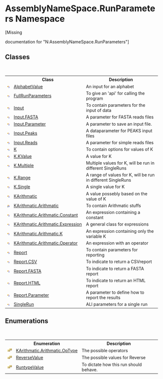 # AssemblyNameSpace.RunParameters Namespace
 

\[Missing <summary> documentation for "N:AssemblyNameSpace.RunParameters"\]


## Classes
&nbsp;<table><tr><th></th><th>Class</th><th>Description</th></tr><tr><td>![Public class](media/pubclass.gif "Public class")</td><td><a href="d64a68f0-10f9-51b8-3095-a70fdba07974">AlphabetValue</a></td><td>
An input for an alphabet</td></tr><tr><td>![Public class](media/pubclass.gif "Public class")</td><td><a href="f2583f92-6d48-57aa-74d4-e42cc4a80790">FullRunParameters</a></td><td>
To give an 'api' for calling the program</td></tr><tr><td>![Public class](media/pubclass.gif "Public class")</td><td><a href="b5c59736-a1b0-bbb7-be45-492750c610ba">Input</a></td><td>
To contain parameters for the input of data</td></tr><tr><td>![Public class](media/pubclass.gif "Public class")</td><td><a href="11feec1a-4e8f-5ea6-ad1e-53dac4166ddb">Input.FASTA</a></td><td>
A parameter for FASTA reads files</td></tr><tr><td>![Public class](media/pubclass.gif "Public class")</td><td><a href="91de3ff0-c85c-6992-0f2b-c9c98f4b904a">Input.Parameter</a></td><td>
A parameter to save an input file.</td></tr><tr><td>![Public class](media/pubclass.gif "Public class")</td><td><a href="8f8e2f07-97ad-7a32-13ce-2f7c5bb0e7c6">Input.Peaks</a></td><td>
A dataparameter for PEAKS input files</td></tr><tr><td>![Public class](media/pubclass.gif "Public class")</td><td><a href="e113cfbd-f42c-26b9-9077-521047551bcc">Input.Reads</a></td><td>
A parameter for simple reads files</td></tr><tr><td>![Public class](media/pubclass.gif "Public class")</td><td><a href="f7672a5a-eed9-113c-3fb7-761bad2b01af">K</a></td><td>
To contain options for values of K</td></tr><tr><td>![Public class](media/pubclass.gif "Public class")</td><td><a href="f41347d1-d86e-076b-113f-ad2f11fcedeb">K.KValue</a></td><td>
A value for K</td></tr><tr><td>![Public class](media/pubclass.gif "Public class")</td><td><a href="f3f7477e-347d-3abe-319a-61df25112b69">K.Multiple</a></td><td>
Multiple values for K, will be run in different SingleRuns</td></tr><tr><td>![Public class](media/pubclass.gif "Public class")</td><td><a href="b537e92a-07fb-1b21-a188-4554daa73810">K.Range</a></td><td>
A range of values for K, will be run in different SingleRuns</td></tr><tr><td>![Public class](media/pubclass.gif "Public class")</td><td><a href="9bcef458-5d4a-d262-a475-a79c2b63d651">K.Single</a></td><td>
A single value for K</td></tr><tr><td>![Public class](media/pubclass.gif "Public class")</td><td><a href="59d8571b-4ee8-9a4d-b7b3-306e8d692d48">KArithmatic</a></td><td>
A value possebly based on the value of K</td></tr><tr><td>![Private class](media/privclass.gif "Private class")</td><td><a href="d4bc45e0-8fa1-6129-4fd6-92b7ef6beb97">KArithmatic.Arithmatic</a></td><td>
To contain Arithmatic stuffs</td></tr><tr><td>![Public class](media/pubclass.gif "Public class")</td><td><a href="76cf71f2-6bce-561a-338f-7588faa193d2">KArithmatic.Arithmatic.Constant</a></td><td>
An expression containing a constant</td></tr><tr><td>![Public class](media/pubclass.gif "Public class")</td><td><a href="72f9342a-9e47-0da1-513e-5cca296dda1b">KArithmatic.Arithmatic.Expression</a></td><td>
A general class for expressions</td></tr><tr><td>![Public class](media/pubclass.gif "Public class")</td><td><a href="5380867e-c22b-1852-a981-51636ffe002d">KArithmatic.Arithmatic.K</a></td><td>
An expression containing only the variable K</td></tr><tr><td>![Public class](media/pubclass.gif "Public class")</td><td><a href="5b634912-a07a-04a3-aadb-c1100a86dfe3">KArithmatic.Arithmatic.Operator</a></td><td>
An expression with an operator</td></tr><tr><td>![Public class](media/pubclass.gif "Public class")</td><td><a href="f9e141a7-a887-65b1-1b42-d9c312d1abbb">Report</a></td><td>
To contain parameters for reporting</td></tr><tr><td>![Public class](media/pubclass.gif "Public class")</td><td><a href="e394569a-c4e8-1b3d-cf04-9aedb87d39b6">Report.CSV</a></td><td>
To indicate to return a CSVreport</td></tr><tr><td>![Public class](media/pubclass.gif "Public class")</td><td><a href="b4d8ac27-e262-c0f2-842b-3443d39916c7">Report.FASTA</a></td><td>
To indicate to return a FASTA report</td></tr><tr><td>![Public class](media/pubclass.gif "Public class")</td><td><a href="e10c2af3-4d85-d9c7-ade7-f72d49a540d6">Report.HTML</a></td><td>
To indicate to return an HTML report</td></tr><tr><td>![Public class](media/pubclass.gif "Public class")</td><td><a href="483e04bc-c30d-62b5-b778-f095df93a3b3">Report.Parameter</a></td><td>
A parameter to define how to report the results</td></tr><tr><td>![Public class](media/pubclass.gif "Public class")</td><td><a href="af5c52aa-e355-ecee-14fb-728210fd89c2">SingleRun</a></td><td>
ALl parameters for a single run</td></tr></table>

## Enumerations
&nbsp;<table><tr><th></th><th>Enumeration</th><th>Description</th></tr><tr><td>![Public enumeration](media/pubenumeration.gif "Public enumeration")</td><td><a href="6408ce2f-ea06-295d-cd75-49ba98b9688d">KArithmatic.Arithmatic.OpType</a></td><td>
The possible operators</td></tr><tr><td>![Public enumeration](media/pubenumeration.gif "Public enumeration")</td><td><a href="624359f3-ab29-7fb5-9fdb-7ceaa25ee798">ReverseValue</a></td><td>
The possible values for Reverse</td></tr><tr><td>![Public enumeration](media/pubenumeration.gif "Public enumeration")</td><td><a href="3f3fd3c3-2044-ab31-a210-710752927f80">RuntypeValue</a></td><td>
To dictate how this run should behave.</td></tr></table>&nbsp;

